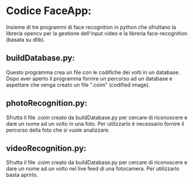 # Codice FaceApp:
Insieme di tre programmi di face recognition in python che sfruttano la libreria opencv per la gestione dell'input video e la libreria face-recognition (basata su dlib).
## buildDatabase.py:
Questo programma crea un file con le codifiche dei volti in un database. Dopo aver aperto il programma fornire un percorso ad un database e aspettare che venga creato un file ".coim" (codified image).
## photoRecognition.py:
Sfrutta il file .coim creato da buildDatabase.py per cercare di riconoscere e dare un nome ad un volto in una foto. Per utilizzarlo è necessario fornire il percorso della foto che si vuole analizzare.
## videoRecognition.py:
Sfrutta il file .coim creato da buildDatabase.py per cercare di riconoscere e dare un nome ad un volto nel live feed di una fotocamera. Per utilizzarlo basta aprirlo.
